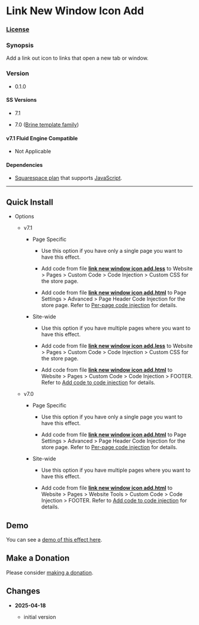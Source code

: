 # Link New Window Icon Add

### [License][1]

### Synopsis

Add a link out icon to links that open a new tab or window.

### Version

  * 0.1.0

#### SS Versions

  * 7.1
  
  * 7.0 ([Brine template family][2])

#### v7.1 Fluid Engine Compatible

  * Not Applicable

#### Dependencies

  * [Squarespace plan][3] that supports [JavaScript][4].

---

## Quick Install

* Options

  * v7.1
  
    * Page Specific
    
      * Use this option if you have only a single page you want to have this
        effect.
        
      * Add code from file **[link new window icon add.less][5]** to Website >
        Pages > Custom Code > Code Injection > Custom CSS for the store page.
        
      * Add code from file **[link new window icon add.html][6]** to
        Page Settings > Advanced > Page Header Code Injection for the store
        page. Refer to [Per-page code injection][7] for details.
        
    * Site-wide
    
      * Use this option if you have multiple pages where you want to have this
        effect.
        
      * Add code from file **[link new window icon add.less][5]** to Website >
        Pages > Custom Code > Code Injection > Custom CSS for the store page.
        
      * Add code from file **[link new window icon add.html][6]** to Website >
        Pages > Custom Code > Code Injection > FOOTER. Refer to [Add code to
        code injection][8] for details.
        
  * v7.0
  
    * Page Specific
    
      * Use this option if you have only a single page you want to have this
        effect.
        
      * Add code from file **[link new window icon add.html][6]** to
        Page Settings > Advanced > Page Header Code Injection for the store
        page. Refer to [Per-page code injection][7] for details.
        
    * Site-wide
    
      * Use this option if you have multiple pages where you want to have this
        effect.
        
      * Add code from file **[link new window icon add.html][6]** to Website >
        Pages > Website Tools > Custom Code > Code Injection > FOOTER. Refer to
        [Add code to code injection][8] for details.

## Demo

You can see a [demo of this effect here][9].

## Make a Donation

Please consider [making a donation][10].

## Changes

<!-- * **2025-04-08**

  * added slovak language
  * added support for multiple guard callbacks
  * remove dependency on twcsl
  * remove dependency on jQuery
  * bumped version to 0.6.0
  -->
* **2025-04-18**

  * initial version

[1]: https://github.com/tomsWebConsulting/twcsl/blob/main/LICENSE.txt#L1
[2]: https://support.squarespace.com/hc/en-us/articles/212512738-Brine-template-family
[3]: https://www.squarespace.com/pricing
[4]: https://en.wikipedia.org/wiki/JavaScript
[5]: link%20new%20window%20icon%20add.less#L1
[6]: link%20new%20window%20icon%20add.html#L1
[7]: https://support.squarespace.com/hc/en-us/articles/205815908-Using-code-injection#toc-per-page-code-injection
[8]: https://support.squarespace.com/hc/en-us/articles/205815908-Using-code-injection#toc-add-code-to-code-injection
[9]: https://toms-web-consulting-demos.squarespace.com/link-new-window-icon-add?password=twcdemos
[10]: https://github.com/tomsWebConsulting/twcsl#make-a-donation
